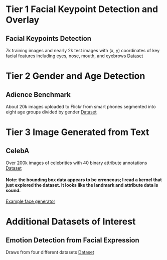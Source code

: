 # **Tier 1** Facial Keypoint Detection and Overlay
## Facial Keypoints Detection
7k training images and nearly 2k test images with (x, y) coordinates of key facial features including eyes, nose, mouth, and eyebrows
[Dataset](https://www.kaggle.com/c/facial-keypoints-detection/data)


# **Tier 2** Gender and Age Detection 
## Adience Benchmark
About 20k images uploaded to Flickr from smart phones segmented into eight age groups divided by gender
[Dataset](https://software.intel.com/en-us/articles/efficient-computation-on-the-edge-with-intel-movidius-neural-compute-stick?utm_source=ISTV&utm_medium=Video&utm_campaign=ISTV2018_ISTV1815)


# **Tier 3** Image Generated from Text
## CelebA
Over 200k images of celebrities with 40 binary attribute annotations
[Dataset](https://www.kaggle.com/jessicali9530/celeba-dataset)
#### Note: the bounding box data appears to be erroneous; I read a kernel that just explored the dataset. It looks like the landmark and attribute data is sound.
[Example face generator](https://github.com/carpedm20/DCGAN-tensorflow)


# Additional Datasets of Interest
## Emotion Detection from Facial Expression
Draws from four different datasets
[Dataset](https://www.kaggle.com/c/emotion-detection-from-facial-expressions/)

